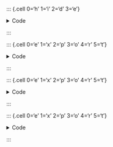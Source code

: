 ::: {.cell 0=‘h’ 1=‘i’ 2=‘d’ 3=‘e’}

<details>
<summary>Code</summary>

``` python
%load_ext autoreload
%autoreload 2
```

</details>

:::

::: {.cell 0=‘e’ 1=‘x’ 2=‘p’ 3=‘o’ 4=‘r’ 5=‘t’}

<details>
<summary>Code</summary>

``` python
import abc
import reprlib
from typing import TYPE_CHECKING, Iterable

if TYPE_CHECKING:
    import pandas as pd
import numpy as np

from mlforecast.grouped_array import GroupedArray, _apply_difference
```

</details>

:::

::: {.cell 0=‘e’ 1=‘x’ 2=‘p’ 3=‘o’ 4=‘r’ 5=‘t’}

<details>
<summary>Code</summary>

``` python
class BaseTargetTransform(abc.ABC):
    def set_column_names(self, id_col: str, time_col: str, target_col: str):
        self.id_col = id_col
        self.time_col = time_col
        self.target_col = target_col
        
    @abc.abstractmethod
    def fit_transform(self, df: 'pd.DataFrame') -> 'pd.DataFrame':
        raise NotImplementedError
        
    @abc.abstractmethod
    def inverse_transform(self, df: 'pd.DataFrame') -> 'pd.DataFrame':
        raise NotImplementedError
```

</details>

:::

::: {.cell 0=‘e’ 1=‘x’ 2=‘p’ 3=‘o’ 4=‘r’ 5=‘t’}

<details>
<summary>Code</summary>

``` python
class Differences(BaseTargetTransform):
    def __init__(self, differences: Iterable[int]):
        self.differences = list(differences)

    def fit_transform(self, df: 'pd.DataFrame') -> 'pd.DataFrame':
        ga = GroupedArray.from_sorted_df(df, self.id_col, self.target_col)
        uids = df[self.id_col].unique()  
        original_sizes = ga.indptr[1:].cumsum()
        total_diffs = sum(self.differences)
        small_series = uids[original_sizes < total_diffs]
        if small_series.size:
            msg = reprlib.repr(small_series.tolist())
            raise ValueError(f'The following series are too short for the differences: {msg}')
        self.original_values_ = []
        n_series = len(ga.indptr) - 1            
        for d in self.differences:
            new_data = np.empty_like(ga.data, shape=n_series * d)
            new_indptr = d * np.arange(n_series + 1, dtype=np.int32)
            _apply_difference(ga.data, ga.indptr, new_data, new_indptr, d)
            self.original_values_.append(GroupedArray(new_data, new_indptr))
        df = df.copy()
        df[self.target_col] = ga.data
        return df

    def inverse_transform(self, df: 'pd.DataFrame') -> 'pd.DataFrame':
        model_cols = df.columns.drop([self.id_col, self.time_col])
        df = df.copy()
        for model in model_cols:
            model_preds = df[model].values.copy()
            for d, ga in zip(reversed(self.differences), reversed(self.original_values_)):
                ga.restore_difference(model_preds, d)
            df[model] = model_preds
        return df
```

</details>

:::

